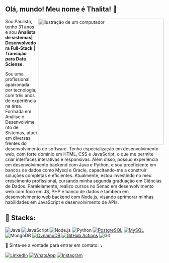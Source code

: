 ## Olá, mundo! Meu nome é <strong>Thalita</strong>! 👋

<img src="https://raw.githubusercontent.com/MicaelliMedeiros/micaellimedeiros/master/image/computer-illustration.png" alt="ilustração de um computador" min-width="400px" max-width="400px" width="400px" align="right">

<p align="left"> 
  Sou Paulista, tenho 31 anos e sou <strong>Analista de sistemas| Desenvolvedora Full-Stack | Transição para Data Sciense</strong>.

Sou uma profissional apaixonada por tecnologia, com três anos de experiência na área. Formada em Análise e Desenvolvimento de Sistemas, atuei em diversas frentes do desenvolvimento de software.
Tenho especialização em desenvolvimento web, com forte domínio em HTML, CSS e JavaScript, o que me permite criar interfaces interativas e responsivas. Além disso, possuo experiência em desenvolvimento backend com Java e Python,
e sou proeficiente em bancos de dados como Mysql e Oracle, capacitando-me a construir soluções completas e eficientes.
Atualmente, estou investindo no meu crescimento profissional, cursando minha segunda graduação em Ciências de Dados. Paralelamente, realizo cursos no Senac em desenvolvimento web com foco em JS, PHP e banco de dados e também em desenvolvimento web backend
com Node.js, visando aprimorar minhas habilidades em JavaScript e desenvolvimento de APIs.


<h2 align="left">
 🦄 Stacks:
</h2>

![Java](https://img.shields.io/badge/Java-v11-orange)
![JavaScript](https://img.shields.io/badge/JavaScript-ES6-yellow)
![Node.js](https://img.shields.io/badge/Node.js-v14.17.0-green)
![Python](https://img.shields.io/badge/Python-3.9-blue)
[![PostgreSQL](https://img.shields.io/badge/PostgreSQL-336791?style=for-the-badge&logo=postgresql&logoColor=white)](https://www.postgresql.org/)
[![MySQL](https://img.shields.io/badge/MySQL-4479A1?style=for-the-badge&logo=mysql&logoColor=white)](https://www.mysql.com/)
![MongoDB](https://img.shields.io/badge/MongoDB-4.4-green)
[![DynamoDB](https://img.shields.io/badge/DynamoDB-4053D6?style=for-the-badge&logo=amazonaws&logoColor=white)](https://aws.amazon.com/dynamodb/)
[![GitHub Actions](https://img.shields.io/badge/GitHub%20Actions-2088FF?style=for-the-badge&logo=github-actions&logoColor=white)](https://github.com/features/actions)
![Git](https://img.shields.io/badge/Git-E34F26?style=for-the-badge&logo=git&logoColor=white)

<p align="left">
  💌 Sinta-se a vontade para entrar em contato: ⤵️
</p>

<a href="https://www.linkedin.com/in/thalita-marques-/" title="LinkedIn" target="_blank">
<img src="https://img.shields.io/badge/LinkedIn-0077B5?style=for-the-badge&logo=linkedin&logoColor=white" alt="LinkedIn"/></a>

<a href="https://wa.me/+5511913619897" title="WhatsApp" target="_blank">
<img src="https://img.shields.io/badge/WhatsApp-25D366?style=for-the-badge&logo=whatsapp&logoColor=white" alt="WhatsApp"/></a>

<a href="https://www.instagram.com/tthalli.m/" title="Instagram" target="_blank">
<img src="https://img.shields.io/badge/Instagram-E4405F?style=for-the-badge&logo=instagram&logoColor=white" alt="Instagram"/></a>
<br>
